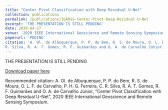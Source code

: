 ```yaml
---
title: "Center Pivot Classification with Deep Residual U-Net"
collection: publications
permalink: /publications/IGARSS-Center-Pivot-Deep-Residual-U-Net
excerpt: 'THE PRESENTATION IS STILL PENDING'
date: 2020-04-27
venue: '2020 IEEE International Geoscience and Remote Sensing Symposium, Waikoloa, Hawaii'
paperurl: 'PEDING'
citation: 'A. Ol. de Albuquerque, P. P. do Bem, R. S. de Moura, O. L. F. de Carvalho, P. H. G. Ferreira, C.
R. Silva, R. A. T. Gomes, R. F. Guimarães and O. A. de Carvalho Júnior, “Center Pivot Classification with Deep Residual U-Net”, 2020 IEEE International Geoscience and Remote Sensing Symposium'
---
```

THE PRESENTATION IS STILL PENDING

[Download paper here](PENDING)

Recommended citation:  A. Ol. de Albuquerque, P. P. do Bem, R. S. de Moura, O. L. F. de Carvalho, P. H. G. Ferreira, C.
R. Silva, R. A. T. Gomes, R. F. Guimarães and O. A. de Carvalho Júnior, “Center Pivot Classification with Deep Residual U-Net”, 2020 IEEE International Geoscience and Remote Sensing Symposium.
